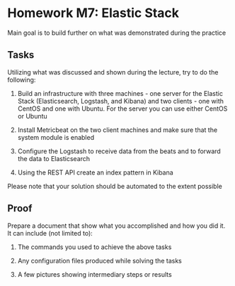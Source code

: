 # Homework M7: Elastic Stack

Main goal is to build further on what was demonstrated during the practice

## Tasks

Utilizing what was discussed and shown during the lecture, try to do the following:

1. Build an infrastructure with three machines - one server for the Elastic Stack (Elasticsearch, Logstash, and Kibana) and two clients - one with CentOS and one with Ubuntu. For the server you can use either CentOS or Ubuntu

2. Install Metricbeat on the two client machines and make sure that the system module is enabled

3. Configure the Logstash to receive data from the beats and to forward the data to Elasticsearch

4. Using the REST API create an index pattern in Kibana

Please note that your solution should be automated to the extent possible

## Proof

Prepare a document that show what you accomplished and how you did it. It can include (not limited to):

1. The commands you used to achieve the above tasks

2. Any configuration files produced while solving the tasks

3. A few pictures showing intermediary steps or results